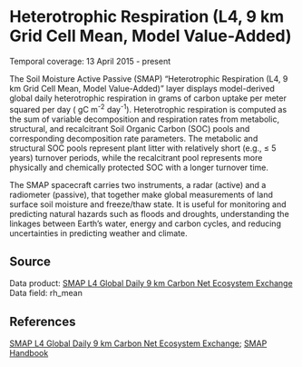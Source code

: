 # Heterotrophic Respiration (L4, 9 km Grid Cell Mean, Model Value-Added)
Temporal coverage: 13 April 2015 - present

The Soil Moisture Active Passive (SMAP) “Heterotrophic Respiration (L4, 9 km Grid Cell Mean, Model Value-Added)” layer displays model-derived global daily heterotrophic respiration in grams of carbon uptake per meter squared per day ( gC m<sup>-2</sup> day<sup>-1</sup>).  Heterotrophic respiration is computed as the sum of variable decomposition and respiration rates from metabolic, structural, and recalcitrant Soil Organic Carbon (SOC) pools and corresponding decomposition rate parameters. The metabolic and structural SOC pools represent plant litter with relatively short (e.g., ≤ 5 years) turnover periods, while the recalcitrant pool represents more physically and chemically protected SOC with a longer turnover time.

The SMAP spacecraft carries two instruments, a radar (active) and a radiometer (passive), that together make global measurements of land surface soil moisture and freeze/thaw state. It is useful for monitoring and predicting natural hazards such as floods and droughts, understanding the linkages between Earth’s water, energy and carbon cycles, and reducing uncertainties in predicting weather and climate.

## Source
Data product: [SMAP L4 Global Daily 9 km Carbon Net Ecosystem Exchange](https://nsidc.org/data/spl4cmdl/)
Data field: rh_mean

## References
[SMAP L4 Global Daily 9 km Carbon Net Ecosystem Exchange](https://nsidc.org/data/spl4cmdl/); [SMAP Handbook](https://smap.jpl.nasa.gov/files/smap2/SMAP_Handbook_FINAL_1_JULY_2014_Web.pdf)
